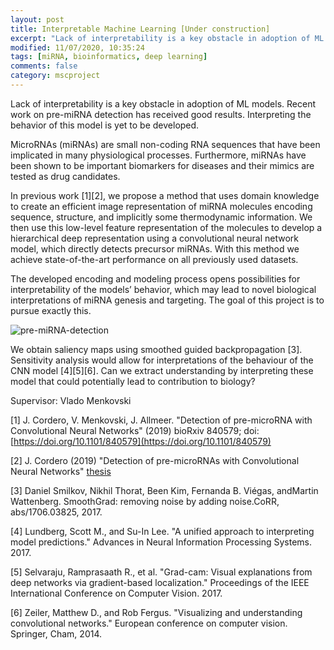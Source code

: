 ```yaml
---
layout: post
title: Interpretable Machine Learning [Under construction]
excerpt: "Lack of interpretability is a key obstacle in adoption of ML models. Recent work on pre-miRNA detection has received good results. Interpreting the behavior of this model is yet to be developed"
modified: 11/07/2020, 10:35:24
tags: [miRNA, bioinformatics, deep learning]
comments: false
category: mscproject
---
```


Lack of interpretability is a key obstacle in adoption of ML models. Recent work on pre-miRNA detection has received good results. Interpreting the behavior of this model is yet to be developed.

MicroRNAs (miRNAs) are small non-coding RNA sequences that have been implicated in many physiological processes. Furthermore, miRNAs have been shown to be important biomarkers for diseases and their mimics are tested as drug candidates.

In previous work [1][2], we propose a method that uses domain knowledge to create an efficient image representation of miRNA molecules encoding sequence, structure, and implicitly some thermodynamic information. We then use this low-level feature representation of the molecules to develop a hierarchical deep representation using a convolutional neural network model, which directly detects precursor miRNAs. With this method we achieve state-of-the-art performance on all previously used datasets. 

The developed encoding and modeling process opens possibilities for interpretability of the models’ behavior, which may lead to novel biological interpretations of miRNA genesis and targeting. The goal of this project is to pursue exactly this. 

![pre-miRNA-detection](../../images/posts/mirna-detect.png)

We obtain  saliency maps using smoothed guided backpropagation [3]. Sensitivity analysis would allow for interpretations of the behaviour of the CNN model [4][5][6]. Can we extract understanding by interpreting these model that could potentially lead to contribution to biology? 

Supervisor: Vlado Menkovski

[1] J. Cordero, V. Menkovski, J. Allmeer. "Detection of pre-microRNA with Convolutional Neural Networks" (2019) bioRxiv 840579; doi: [https://doi.org/10.1101/840579](https://doi.org/10.1101/840579)

[2] J. Cordero (2019) "Detection of pre-microRNAs with Convolutional Neural Networks" [thesis](https://research.tue.nl/files/130180929/JA_Cordero_Cruz_Thesis.pdf)

[3] Daniel Smilkov, Nikhil Thorat, Been Kim, Fernanda B. Viégas, andMartin Wattenberg.  SmoothGrad: removing noise by adding noise.CoRR, abs/1706.03825, 2017. 

[4] Lundberg, Scott M., and Su-In Lee. "A unified approach to interpreting model predictions." Advances in Neural Information Processing Systems. 2017.

[5]  Selvaraju, Ramprasaath R., et al. "Grad-cam: Visual explanations from deep networks via gradient-based localization." Proceedings of the IEEE International Conference on Computer Vision. 2017.

[6] Zeiler, Matthew D., and Rob Fergus. "Visualizing and understanding convolutional networks." European conference on computer vision. Springer, Cham, 2014.


